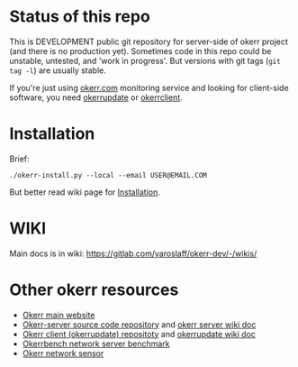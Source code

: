 # Status of this repo
This is DEVELOPMENT public git repository for server-side of okerr project (and there is no production yet). 
Sometimes code in this repo could be unstable, untested, and 'work in progress'. 
But versions with git tags (`git tag -l`) are usually stable.

If you're just using [okerr.com](https://okerr.com/) monitoring service and looking for client-side software, you need 
[okerrupdate](https://gitlab.com/yaroslaff/okerrupdate) or [okerrclient](https://gitlab.com/yaroslaff/okerrclient).

# Installation
Brief:
```shell
./okerr-install.py --local --email USER@EMAIL.COM
```

But better read wiki page for [Installation](https://gitlab.com/yaroslaff/okerr-dev/-/wikis/Install).

# WIKI
Main docs is in wiki:
https://gitlab.com/yaroslaff/okerr-dev/-/wikis/

# Other okerr resources
- [Okerr main website](https://okerr.com/)
- [Okerr-server source code repository](gitlab.com/yaroslaff/okerr-dev/) and [okerr server wiki doc](https://gitlab.com/yaroslaff/okerr-dev/wikis/)
- [Okerr client (okerrupdate) repositoty](https://gitlab.com/yaroslaff/okerrupdate) and [okerrupdate wiki doc](https://gitlab.com/yaroslaff/okerrupdate/wikis/)
- [Okerrbench network server benchmark](https://gitlab.com/yaroslaff/okerrbench)
- [Okerr network sensor](https://gitlab.com/yaroslaff/sensor)
